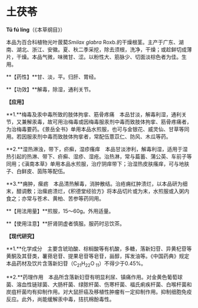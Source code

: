 # 土茯苓

**Tǔ fú líng**（《本草纲目》）

本品为百合科植物光叶菝葜*Smilax glabra* Roxb.的干燥根茎。主产于广东、湖南、湖北、浙江、安徽。夏、秋二季采挖，除去须根，洗净，干燥；或趁鲜切成薄片，干燥。本品气微，味微甘、涩。以粉性大、筋脉少、切面淡棕色者为佳。生用。

**【药性】**甘、淡，平。归肝、胃经。

**【功效】**解毒，除湿，通利关节。

**【应用】**

**1.**梅毒及汞中毒所致的肢体拘挛、筋骨疼痛　本品甘淡，解毒利湿，通利关节，又兼解汞毒，故可用治梅毒或因梅毒服汞剂中毒而致肢体拘挛、筋骨疼痛者，为治梅毒要药。《景岳全书》单用本品水煎服，也可与金银花、威灵仙、甘草等同用。若因服汞剂中毒而致肢体拘挛者，常配伍薏苡仁、防风、木瓜等药。

**2.**湿热淋浊，带下，疥癣，湿疹瘙痒　本品甘淡渗利，解毒利湿，适用于湿热引起的热淋、带下、疥癣、湿疹、湿疮。治热淋，常与萹蓄、蒲公英、车前子等同用；《滇南本草》单用本品水煎服，治疗阴痒带下；治湿热皮肤瘙痒，可与地肤子、白鲜皮、茵陈等配伍。

**3.**痈肿，瘰疬　本品清热解毒，消肿散结。治疮痈红肿溃烂，以本品研为细末，醋调敷；治瘰疬溃烂，《积德堂经验方》将本品切片或为末，水煎服或入粥内食之；亦常与苍术、黄柏、苦参等药同用。

**【用法用量】**煎服，15～60g。外用适量。

**【使用注意】**肝肾阴虚者慎服。服药时忌饮茶。

**【现代研究】**

**1.**化学成分　主要含琥珀酸、棕榈酸等有机酸，多糖，落新妇苷、异黄杞苷等黄酮及其苷类，薯蓣皂苷、提果皂苷等皂苷，甾醇，挥发油等。《中国药典》规定本品药材及饮片含落新妇苷（C<sub>21</sub>H<sub>22</sub>O<sub> 11</sub>）不得少于0.45%。

**2.**药理作用　本品所含落新妇苷有明显利尿、镇痛作用。对金黄色葡萄球菌、溶血性链球菌、大肠杆菌、绿脓杆菌、伤寒杆菌、福氏痢疾杆菌、白喉杆菌和炭疽杆菌均有抑制作用。对大鼠肝癌及移植性肿瘤有一定抑制作用。抑制细胞免疫反应。此外，尚能缓解汞中毒，拮抗棉酚毒性。

